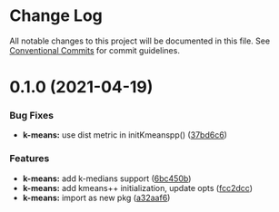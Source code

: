 # Change Log

All notable changes to this project will be documented in this file.
See [Conventional Commits](https://conventionalcommits.org) for commit guidelines.

# 0.1.0 (2021-04-19)


### Bug Fixes

* **k-means:** use dist metric in initKmeanspp() ([37bd6c6](https://github.com/thi-ng/umbrella/commit/37bd6c6ae062f903cea05bd6ce9d42e97aa5dbd9))


### Features

* **k-means:** add k-medians support ([6bc450b](https://github.com/thi-ng/umbrella/commit/6bc450b95e1ed93ab18a9045ce1d4ba324a61eb3))
* **k-means:** add kmeans++ initialization, update opts ([fcc2dcc](https://github.com/thi-ng/umbrella/commit/fcc2dcc9624dc77e99dc69bd54c466ea0d1f3988))
* **k-means:** import as new pkg ([a32aaf6](https://github.com/thi-ng/umbrella/commit/a32aaf63b703993adfb61766e36f9817aae1ed62))
